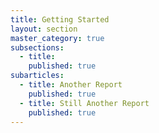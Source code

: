 ```yaml
---
title: Getting Started
layout: section
master_category: true
subsections:
  - title:
    published: true
subarticles:
  - title: Another Report
    published: true
  - title: Still Another Report
    published: true
---
```



